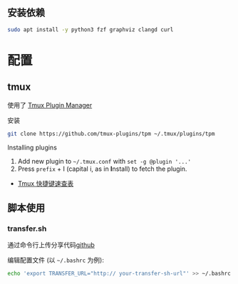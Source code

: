 ## 安装依赖
```bash
sudo apt install -y python3 fzf graphviz clangd curl
```

# 配置

## tmux

使用了 [Tmux Plugin Manager](https://github.com/tmux-plugins/tpm)

安装

```bash
git clone https://github.com/tmux-plugins/tpm ~/.tmux/plugins/tpm
```


Installing plugins

1.  Add new plugin to `~/.tmux.conf` with `set -g @plugin '...'`
2.  Press `prefix` + I (capital i, as in **I**nstall) to fetch the plugin.

- [Tmux 快捷键速查表](https://blog.roj.ac.cn/blog/tmux%E5%B8%B8%E7%94%A8%E5%BF%AB%E6%8D%B7%E9%94%AE.html)

## 脚本使用

### transfer.sh

通过命令行上传分享代码[github](https://github.com/dutchcoders/transfer.sh)

编辑配置文件 (以 `~/.bashrc` 为例):

```bash
echo 'export TRANSFER_URL="http:// your-transfer-sh-url"' >> ~/.bashrc
```
